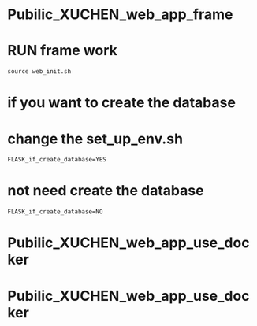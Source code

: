# Pubilic_XUCHEN_web_app_frame

# RUN frame work

    source web_init.sh

# if you want to create the database

# change the set_up_env.sh

    FLASK_if_create_database=YES

# not need create the database

    FLASK_if_create_database=NO
# Pubilic_XUCHEN_web_app_use_docker
# Pubilic_XUCHEN_web_app_use_docker
